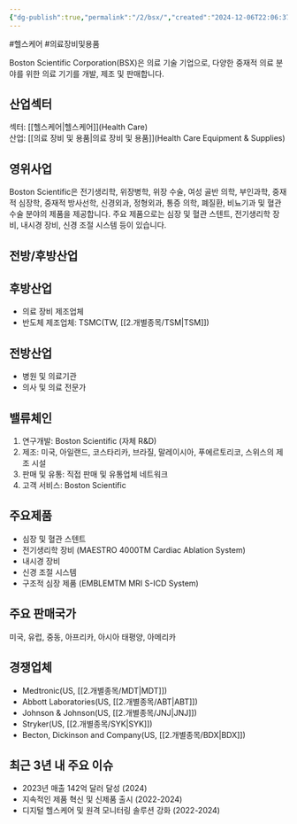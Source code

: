 ```yaml
---
{"dg-publish":true,"permalink":"/2/bsx/","created":"2024-12-06T22:06:37.135+09:00","updated":"2025-07-29T21:37:04.432+09:00"}
---
```


#헬스케어 #의료장비및용품 


Boston Scientific Corporation(BSX)은 의료 기술 기업으로, 다양한 중재적 의료 분야를 위한 의료 기기를 개발, 제조 및 판매합니다.

## 산업섹터

섹터: [[헬스케어\|헬스케어]](Health Care)  
산업: [[의료 장비 및 용품\|의료 장비 및 용품]](Health Care Equipment & Supplies)

## 영위사업

Boston Scientific은 전기생리학, 위장병학, 위장 수술, 여성 골반 의학, 부인과학, 중재적 심장학, 중재적 방사선학, 신경외과, 정형외과, 통증 의학, 폐질환, 비뇨기과 및 혈관 수술 분야의 제품을 제공합니다. 주요 제품으로는 심장 및 혈관 스텐트, 전기생리학 장비, 내시경 장비, 신경 조절 시스템 등이 있습니다.

## 전방/후방산업

## 후방산업

- 의료 장비 제조업체
- 반도체 제조업체: TSMC(TW, [[2.개별종목/TSM\|TSM]])

## 전방산업

- 병원 및 의료기관
- 의사 및 의료 전문가

## 밸류체인

1. 연구개발: Boston Scientific (자체 R&D)
2. 제조: 미국, 아일랜드, 코스타리카, 브라질, 말레이시아, 푸에르토리코, 스위스의 제조 시설
3. 판매 및 유통: 직접 판매 및 유통업체 네트워크
4. 고객 서비스: Boston Scientific

## 주요제품

- 심장 및 혈관 스텐트
- 전기생리학 장비 (MAESTRO 4000TM Cardiac Ablation System)
- 내시경 장비
- 신경 조절 시스템
- 구조적 심장 제품 (EMBLEMTM MRI S-ICD System)

## 주요 판매국가

미국, 유럽, 중동, 아프리카, 아시아 태평양, 아메리카

## 경쟁업체

- Medtronic(US, [[2.개별종목/MDT\|MDT]])
- Abbott Laboratories(US, [[2.개별종목/ABT\|ABT]])
- Johnson & Johnson(US, [[2.개별종목/JNJ\|JNJ]])
- Stryker(US, [[2.개별종목/SYK\|SYK]])
- Becton, Dickinson and Company(US, [[2.개별종목/BDX\|BDX]])

## 최근 3년 내 주요 이슈

- 2023년 매출 142억 달러 달성 (2024)
- 지속적인 제품 혁신 및 신제품 출시 (2022-2024)
- 디지털 헬스케어 및 원격 모니터링 솔루션 강화 (2022-2024)